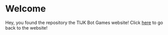# Welcome

Hey, you found the repository the TIJK Bot Games website!
Click [here](https://tijk-bot-games.github.io/TIJK-Bot-Games) to go back to the website!
